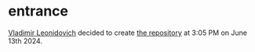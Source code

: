 # entrance
[Vladimir Leonidovich](https://github.com/VladimirCreator/) decided to create [the repository](https://github.com/VladimirCreator/entrance/) at 3:05 PM on June 13th 2024.
